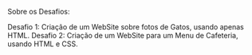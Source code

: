Sobre os Desafios:

Desafio 1: Criação de um WebSite sobre fotos de Gatos, usando apenas HTML.
Desafio 2: Criação de um WebSite para um Menu de Cafeteria, usando HTML e CSS. 
